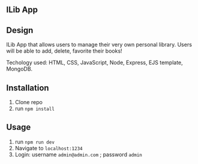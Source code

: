 ## ILib App

<!-- gif converter is not working will update tomorrow -->

## Design

ILib App that allows users to manage their very own personal library. Users will be able to add, delete, favorite their books! 

Techology used: HTML, CSS, JavaScript, Node, Express, EJS template, MongoDB. 

## Installation

1. Clone repo
2. run `npm install`

## Usage

1. run `npm run dev`
2. Navigate to `localhost:1234`
3. Login: username `admin@admin.com` ; password `admin`